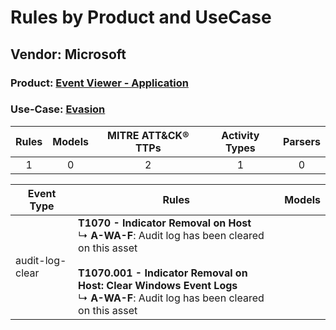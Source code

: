 Rules by Product and UseCase
============================
Vendor: Microsoft
-----------------
### Product: [Event Viewer - Application](../ds_microsoft_event_viewer_-_application.md)
### Use-Case: [Evasion](../../../../UseCases/uc_evasion.md)

| Rules | Models | MITRE ATT&CK® TTPs | Activity Types | Parsers |
|:-----:|:------:|:------------------:|:--------------:|:-------:|
|   1   |   0    |         2          |       1        |    0    |

| Event Type      | Rules    | Models |
| ---- | ---- | ------ |
| audit-log-clear | <b>T1070 - Indicator Removal on Host</b><br> ↳ <b>A-WA-F</b>: Audit log has been cleared on this asset<br><br><b>T1070.001 - Indicator Removal on Host: Clear Windows Event Logs</b><br> ↳ <b>A-WA-F</b>: Audit log has been cleared on this asset |        |
